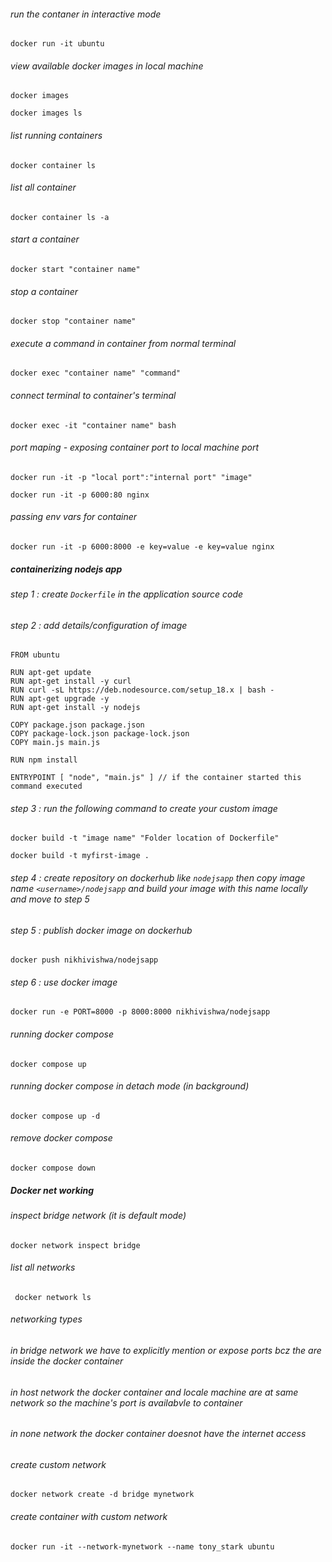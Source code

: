 ###### run the contaner in interactive mode
```
docker run -it ubuntu
```

###### view available docker images in local machine
```
docker images
```
```
docker images ls
```

###### list running containers
```
docker container ls
```

###### list all container
```
docker container ls -a
```

###### start a container
```
docker start "container name"
```

###### stop a container
```
docker stop "container name"
```

###### execute a command in container from normal terminal
```
docker exec "container name" "command"
```

###### connect terminal to container's terminal
```
docker exec -it "container name" bash
```

###### port maping - exposing container port to local machine port
```
docker run -it -p "local port":"internal port" "image"
```
```
docker run -it -p 6000:80 nginx
```

###### passing env vars for container
```
docker run -it -p 6000:8000 -e key=value -e key=value nginx
```

##### containerizing nodejs app

###### step 1 : create `Dockerfile` in the application source code

###### step 2 : add details/configuration of image
```
FROM ubuntu

RUN apt-get update
RUN apt-get install -y curl
RUN curl -sL https://deb.nodesource.com/setup_18.x | bash -
RUN apt-get upgrade -y
RUN apt-get install -y nodejs

COPY package.json package.json
COPY package-lock.json package-lock.json
COPY main.js main.js

RUN npm install

ENTRYPOINT [ "node", "main.js" ] // if the container started this command executed
```

###### step 3 : run the following command to create your custom image 
```
docker build -t "image name" "Folder location of Dockerfile"
```
```
docker build -t myfirst-image .
```

###### step 4 : create repository on dockerhub like `nodejsapp` then copy image name `<username>/nodejsapp` and build your image with this name locally and move to step 5

###### step 5 : publish docker image on dockerhub
```
docker push nikhivishwa/nodejsapp
```

###### step 6 : use docker image
```
docker run -e PORT=8000 -p 8000:8000 nikhivishwa/nodejsapp
```

###### running docker compose
```
docker compose up
```

###### running docker compose in detach mode (in background)
```
docker compose up -d
```

###### remove docker compose
```
docker compose down
```

##### Docker net working

###### inspect bridge network (it is default mode)
```
docker network inspect bridge
```

###### list all networks
```
 docker network ls
```
###### networking types

###### in bridge network we have to explicitly mention or expose ports bcz the are inside the docker container

###### in host network the docker container and locale machine are at same network so the machine's port is availabvle to container

###### in none network the docker container doesnot have the internet access

###### create custom network
```
docker network create -d bridge mynetwork
```

###### create container with custom network
```
docker run -it --network-mynetwork --name tony_stark ubuntu
```